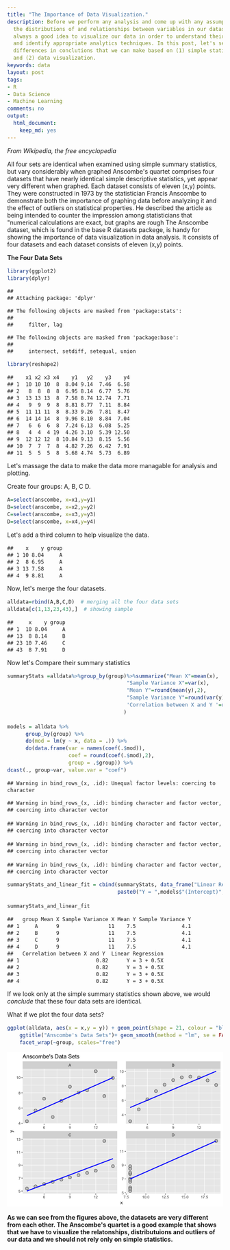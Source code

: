 ```yaml
---
title: "The Importance of Data Visualization."
description: Before we perform any analysis and come up with any assumptions about
  the distributions of and relationships between variables in our datasets, it is
  always a good idea to visualize our data in order to understand their properties
  and identify appropriate analytics techniques. In this post, let's see the dramatic
  differences in conclutions that we can make based on (1) simple statistics only,
  and (2) data visualization.
keywords: data
layout: post
tags:
- R
- Data Science
- Machine Learning
comments: no
output: 
  html_document: 
    keep_md: yes
---
```




*From Wikipedia, the free encyclopedia*

All four sets are identical when examined using simple summary statistics, but vary considerably when graphed
Anscombe's quartet comprises four datasets that have nearly identical simple descriptive statistics, yet appear very different when graphed. Each dataset consists of eleven (x,y) points. They were constructed in 1973 by the statistician Francis Anscombe to demonstrate both the importance of graphing data before analyzing it and the effect of outliers on statistical properties. He described the article as being intended to counter the impression among statisticians that "numerical calculations are exact, but graphs are rough
The Anscombe dataset, which is found in the base R datasets packege, is handy for showing the importance of data visualization in data analysis. It consists of four datasets and each dataset consists of eleven (x,y) points.

**The Four Data Sets**


```r
library(ggplot2)
library(dplyr)
```

```
## 
## Attaching package: 'dplyr'
```

```
## The following objects are masked from 'package:stats':
## 
##     filter, lag
```

```
## The following objects are masked from 'package:base':
## 
##     intersect, setdiff, setequal, union
```

```r
library(reshape2)
```


```
##    x1 x2 x3 x4    y1   y2    y3    y4
## 1  10 10 10  8  8.04 9.14  7.46  6.58
## 2   8  8  8  8  6.95 8.14  6.77  5.76
## 3  13 13 13  8  7.58 8.74 12.74  7.71
## 4   9  9  9  8  8.81 8.77  7.11  8.84
## 5  11 11 11  8  8.33 9.26  7.81  8.47
## 6  14 14 14  8  9.96 8.10  8.84  7.04
## 7   6  6  6  8  7.24 6.13  6.08  5.25
## 8   4  4  4 19  4.26 3.10  5.39 12.50
## 9  12 12 12  8 10.84 9.13  8.15  5.56
## 10  7  7  7  8  4.82 7.26  6.42  7.91
## 11  5  5  5  8  5.68 4.74  5.73  6.89
```

Let's massage the data to make the data more managable for analysis and plotting.

Create four groups: A, B, C D.


```r
A=select(anscombe, x=x1,y=y1)
B=select(anscombe, x=x2,y=y2)
C=select(anscombe, x=x3,y=y3)
D=select(anscombe, x=x4,y=y4)
```

Let's add a third column to help visualize the data.


```
##    x    y group
## 1 10 8.04     A
## 2  8 6.95     A
## 3 13 7.58     A
## 4  9 8.81     A
```

Now, let's merge the four datasets.


```r
alldata=rbind(A,B,C,D)  # merging all the four data sets
alldata[c(1,13,23,43),]  # showing sample
```

```
##     x    y group
## 1  10 8.04     A
## 13  8 8.14     B
## 23 10 7.46     C
## 43  8 7.91     D
```

Now let's Compare their summary statistics


```r
summaryStats =alldata%>%group_by(group)%>%summarize("Mean X"=mean(x),
                                       "Sample Variance X"=var(x),
                                       "Mean Y"=round(mean(y),2),
                                       "Sample Variance Y"=round(var(y),1),
                                       'Correlation between X and Y '=round(cor(x,y),2)
                                      )

models = alldata %>% 
      group_by(group) %>%
      do(mod = lm(y ~ x, data = .)) %>%
      do(data.frame(var = names(coef(.$mod)),
                    coef = round(coef(.$mod),2),
                    group = .$group)) %>%
dcast(., group~var, value.var = "coef")
```

```
## Warning in bind_rows_(x, .id): Unequal factor levels: coercing to character
```

```
## Warning in bind_rows_(x, .id): binding character and factor vector,
## coercing into character vector

## Warning in bind_rows_(x, .id): binding character and factor vector,
## coercing into character vector

## Warning in bind_rows_(x, .id): binding character and factor vector,
## coercing into character vector

## Warning in bind_rows_(x, .id): binding character and factor vector,
## coercing into character vector
```

```r
summaryStats_and_linear_fit = cbind(summaryStats, data_frame("Linear Regression" =
                                    paste0("Y = ",models$"(Intercept)"," + ",models$x,"X")))

summaryStats_and_linear_fit
```

```
##   group Mean X Sample Variance X Mean Y Sample Variance Y
## 1     A      9                11    7.5               4.1
## 2     B      9                11    7.5               4.1
## 3     C      9                11    7.5               4.1
## 4     D      9                11    7.5               4.1
##   Correlation between X and Y  Linear Regression
## 1                         0.82      Y = 3 + 0.5X
## 2                         0.82      Y = 3 + 0.5X
## 3                         0.82      Y = 3 + 0.5X
## 4                         0.82      Y = 3 + 0.5X
```

If we look only at the simple summary statistics shown above, we would *conclude* that these four data sets are identical.

What if we plot the four data sets?


```r
ggplot(alldata, aes(x = x,y = y)) + geom_point(shape = 21, colour = "black", fill = "grey", size = 3, alpha = 0.8) +
    ggtitle("Anscombe's Data Sets")+ geom_smooth(method = "lm", se = FALSE, color='blue') + 
    facet_wrap(~group, scales="free")
```

![](2018-01-13-The-Importance-of-Data-Visualization_files/figure-html/unnamed-chunk-7-1.png)<!-- -->

**As we can see from the figures above, the datasets are very different from each other. The Anscombe's quartet is a good example that shows that we have to visualize the relatonships, distributuions and outliers of our data and we should not rely only on simple statistics.**

